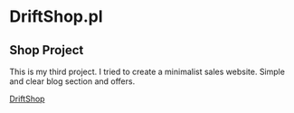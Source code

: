# DriftShop.pl

## Shop Project 

This is my third project. I tried to create a minimalist sales website. Simple and clear blog section and offers.

[DriftShop](https://zielsone.github.io/DriftShop/)
